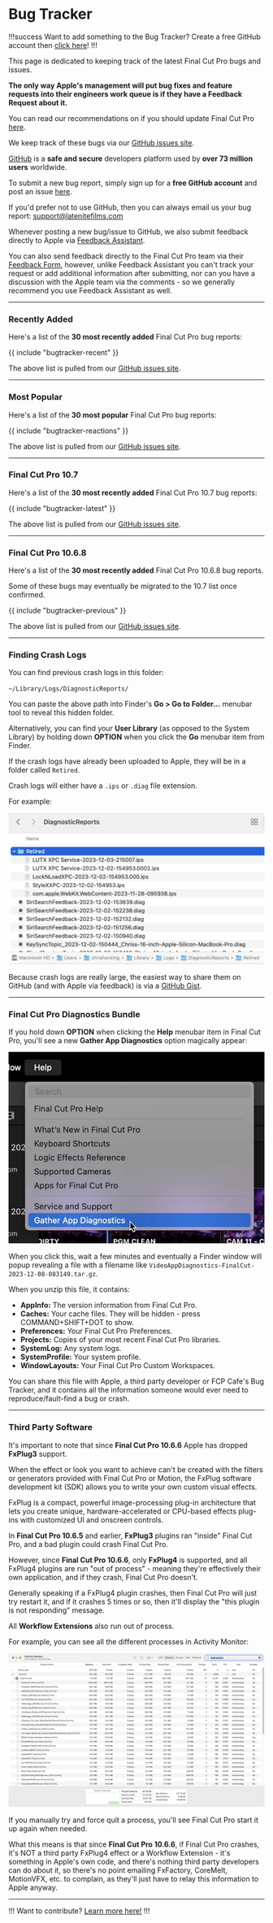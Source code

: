 # Bug Tracker

!!!success Want to add something to the Bug Tracker?
Create a free GitHub account then [click here](https://github.com/CommandPost/FCPCafe/issues/new?assignees=&labels=&projects=&template=bug-report.md&title=)!
!!!

This page is dedicated to keeping track of the latest Final Cut Pro bugs and issues.

**The only way Apple's management will put bug fixes and feature requests into their engineers work queue is if they have a Feedback Request about it.**

You can read our recommendations on if you should update Final Cut Pro [here](/update-guide/).

We keep track of these bugs via our [GitHub issues site](https://github.com/CommandPost/FCPCafe/issues).

[GitHub](https://github.com) is a **safe and secure** developers platform used by **over 73 million users** worldwide.

To submit a new bug report, simply sign up for a **free GitHub account** and post an issue [here](https://github.com/CommandPost/FCPCafe/issues/new?assignees=&labels=&projects=&template=bug-report.md&title=).

If you'd prefer not to use GitHub, then you can always email us your bug report: [support@latenitefilms.com](mailto:support@latenitefilms.com)

Whenever posting a new bug/issue to GitHub, we also submit feedback directly to Apple via [Feedback Assistant](https://feedbackassistant.apple.com).

You can also send feedback directly to the Final Cut Pro team via their [Feedback Form](https://www.apple.com/feedback/finalcutpro/), however, unlike Feedback Assistant you can't track your request or add additional information after submitting, nor can you have a discussion with the Apple team via the comments - so we generally recommend you use Feedback Assistant as well.

---

### Recently Added

Here's a list of the **30 most recently added** Final Cut Pro bug reports:

{{ include "bugtracker-recent" }}

The above list is pulled from our [GitHub issues site](https://github.com/CommandPost/FCPCafe/issues).

---

### Most Popular

Here's a list of the **30 most popular** Final Cut Pro bug reports:

{{ include "bugtracker-reactions" }}

The above list is pulled from our [GitHub issues site](https://github.com/CommandPost/FCPCafe/issues).

---


### Final Cut Pro 10.7

Here's a list of the **30 most recently added** Final Cut Pro 10.7 bug reports:

{{ include "bugtracker-latest" }}

The above list is pulled from our [GitHub issues site](https://github.com/CommandPost/FCPCafe/issues).

---

### Final Cut Pro 10.6.8

Here's a list of the **30 most recently added** Final Cut Pro 10.6.8 bug reports.

Some of these bugs may eventually be migrated to the 10.7 list once confirmed.

{{ include "bugtracker-previous" }}

The above list is pulled from our [GitHub issues site](https://github.com/CommandPost/FCPCafe/issues).

---

### Finding Crash Logs

You can find previous crash logs in this folder:

`~/Library/Logs/DiagnosticReports/`

You can paste the above path into Finder's **Go > Go to Folder...** menubar tool to reveal this hidden folder.

Alternatively, you can find your **User Library** (as opposed to the System Library) by holding down **OPTION** when you click the **Go** menubar item from Finder.

If the crash logs have already been uploaded to Apple, they will be in a folder called `Retired`.

Crash logs will either have a `.ips` or `.diag` file extension.

For example:

![](/static/crash-log-folder.jpg)

Because crash logs are really large, the easiest way to share them on GitHub (and with Apple via feedback) is via a [GitHub Gist](https://gist.github.com).

---

### Final Cut Pro Diagnostics Bundle

If you hold down **OPTION** when clicking the **Help** menubar item in Final Cut Pro, you'll see a new **Gather App Diagnostics** option magically appear:

![](/static/gather-app-diagnostics.jpeg)

When you click this, wait a few minutes and eventually a Finder window will popup revealing a file with a filename like `VideoAppDiagnostics-FinalCut-2023-12-08-083149.tar.gz`.

When you unzip this file, it contains:

- **AppInfo:** The version information from Final Cut Pro.
- **Caches:** Your cache files. They will be hidden - press COMMAND+SHIFT+DOT to show.
- **Preferences:** Your Final Cut Pro Preferences.
- **Projects:** Copies of your most recent Final Cut Pro libraries.
- **SystemLog:** Any system logs.
- **SystemProfile:** Your system profile.
- **WindowLayouts:** Your Final Cut Pro Custom Workspaces.

You can share this file with Apple, a third party developer or FCP Cafe's Bug Tracker, and it contains all the information someone would ever need to reproduce/fault-find a bug or crash.

---

### Third Party Software

It's important to note that since **Final Cut Pro 10.6.6** Apple has dropped **FxPlug3** support.

When the effect or look you want to achieve can't be created with the filters or generators provided with Final Cut Pro or Motion, the FxPlug software development kit (SDK) allows you to write your own custom visual effects.

FxPlug is a compact, powerful image-processing plug-in architecture that lets you create unique, hardware-accelerated or CPU-based effects plug-ins with customized UI and onscreen controls.

In **Final Cut Pro 10.6.5** and earlier, **FxPlug3** plugins ran "inside" Final Cut Pro, and a bad plugin could crash Final Cut Pro.

However, since **Final Cut Pro 10.6.6**, only **FxPlug4** is supported, and all FxPlug4 plugins are run "out of process" - meaning they're effectively their own application, and if they crash, Final Cut Pro doesn't.

Generally speaking if a FxPlug4 plugin crashes, then Final Cut Pro will just try restart it, and if it crashes 5 times or so, then it'll display the "this plugin is not responding" message.

All **Workflow Extensions** also run out of process.

For example, you can see all the different processes in Activity Monitor:

![](../static/fcp-activity-monitor.png)

If you manually try and force quit a process, you'll see Final Cut Pro start it up again when needed.

What this means is that since **Final Cut Pro 10.6.6**, if Final Cut Pro crashes, it's NOT a third party FxPlug4 effect or a Workflow Extension - it's something in Apple's own code, and there's nothing third party developers can do about it, so there's no point emailing FxFactory, CoreMelt, MotionVFX, etc. to complain, as they'll just have to relay this information to Apple anyway.

---

!!!
Want to contribute? [Learn more here!](/contribute/)
!!!